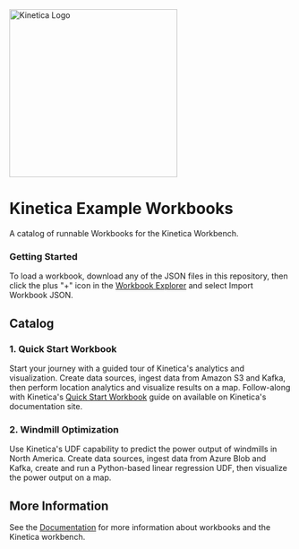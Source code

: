 <img src="https://2wz2rk1b7g6s3mm3mk3dj0lh-wpengine.netdna-ssl.com/wp-content/uploads/2018/08/kinetica_logo.svg" alt="Kinetica Logo" width="300"/>

# Kinetica Example Workbooks 
A catalog of runnable Workbooks for the Kinetica Workbench. 

### Getting Started
To load a workbook, download any of the JSON files in this repository, then click the plus "+" icon in the [Workbook Explorer](https://docs.kinetica.com/7.1/azure/admin/workbench/ui/explorer/workbooks/) and select Import Workbook JSON.

## Catalog

### 1. Quick Start Workbook
Start your journey with a guided tour of Kinetica's analytics and visualization. Create data sources, ingest data from Amazon S3 and Kafka, then perform location analytics and visualize results on a map. Follow-along with Kinetica's [Quick Start Workbook](https://docs.kinetica.com/7.1/azure/guides/quick-start-workbook/) guide on available on Kinetica's documentation site.

### 2. Windmill Optimization
Use Kinetica's UDF capability to predict the power output of windmills in North America. Create data sources, ingest data from Azure Blob and Kafka, create and run a Python-based linear regression UDF, then visualize the power output on a map.

## More Information

See the [Documentation](http://docs.kinetica.com/7.1/azure) for more information about workbooks and the Kinetica workbench.
